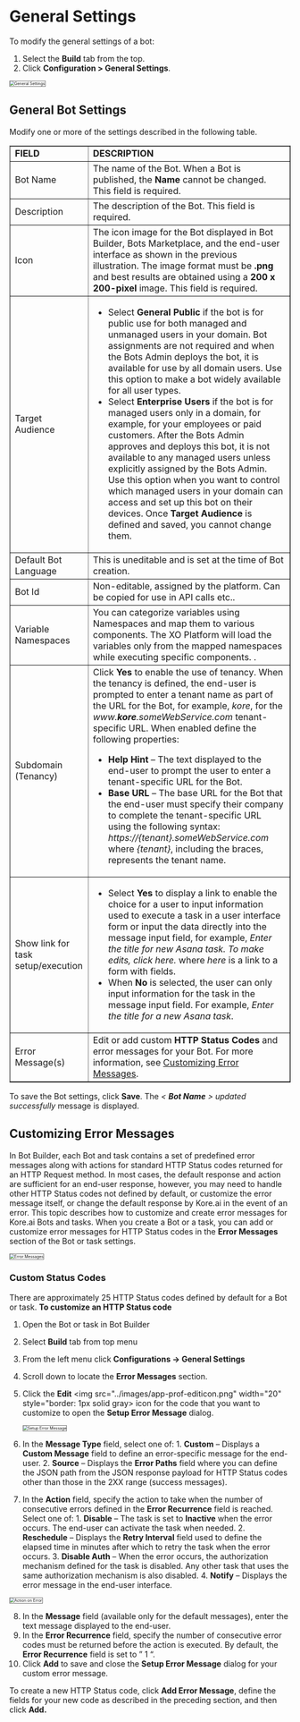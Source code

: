 # **General Settings**

To modify the general settings of a bot:

1. Select the **Build** tab from the top.
2. Click **Configuration > General Settings**.  
<img src="../images/app-prof-img1-build-configurations-general-settings.png" alt="General Settings" title="General Settings" style="border: 1px solid gray;zoom:50%;"/>

## General Bot Settings

Modify one or more of the settings described in the following table.


<table border="1">
  <tr>
   <td><strong>FIELD</strong>
   </td>
   <td><strong>DESCRIPTION</strong>
   </td>
  </tr>
  <tr>
   <td>Bot Name
   </td>
   <td>The name of the Bot. When a Bot is published, the <strong>Name</strong> cannot be changed. This field is required.
   </td>
  </tr>
  <tr>
   <td>Description
   </td>
   <td>The description of the Bot. This field is required.
   </td>
  </tr>
  <tr>
   <td>Icon
   </td>
   <td>The icon image for the Bot displayed in Bot Builder, Bots Marketplace, and the end-user interface as shown in the previous illustration. The image format must be <strong>.png </strong>and best results are obtained using a <strong>200 x 200-pixel</strong> image. This field is required.
   </td>
  </tr>
  <tr>
   <td>Target Audience
   </td>
   <td>
<ul>

<li>Select <strong>General Public</strong> if the bot is for public use for both managed and unmanaged users in your domain. Bot assignments are not required and when the Bots Admin deploys the bot, it is available for use by all domain users. Use this option to make a bot widely available for all user types.


<li>Select <strong>Enterprise Users</strong> if the bot is for managed users only in a domain, for example, for your employees or paid customers. After the Bots Admin approves and deploys this bot, it is not available to any managed users unless explicitly assigned by the Bots Admin. Use this option when you want to control which managed users in your domain can access and set up this bot on their devices.
Once <strong>Target Audience</strong> is defined and saved, you cannot change them.
</li>
</ul>
   </td>
  </tr>
  <tr>
   <td>Default Bot Language
   </td>
   <td>This is uneditable and is set at the time of Bot creation.
   </td>
  </tr>
  <tr>
   <td>Bot Id
   </td>
   <td>Non-editable, assigned by the platform. Can be copied for use in API calls etc..
   </td>
  </tr>
  <tr>
   <td>Variable Namespaces
   </td>
   <td>You can categorize variables using Namespaces and map them to various components. The XO Platform will load the variables only from the mapped namespaces while executing specific components. <a href="../integrations/managing-namespace" target="_blank"></a>.
   </td>
  </tr>
  <tr>
   <td>Subdomain (Tenancy)
   </td>
   <td>Click <strong>Yes</strong> to enable the use of tenancy. When the tenancy is defined, the end-user is prompted to enter a tenant name as part of the URL for the Bot, for example, <em>kore</em>, for the <em>www.<strong>kore</strong>.someWebService.com</em> tenant-specific URL. When enabled define the following properties:
<ul>

<li><strong>Help Hint</strong> – The text displayed to the end-user to prompt the user to enter a tenant-specific URL for the Bot.


<li><strong>Base URL</strong> – The base URL for the Bot that the end-user must specify their company to complete the tenant-specific URL using the following syntax: <em>https://{tenant}.someWebService.com</em> where <em>{tenant}</em>, including the braces, represents the tenant name. 
</li>
</ul>
   </td>
  </tr>
  <tr>
   <td>Show link for task setup/execution
   </td>
   <td>
<ul>

<li>Select <strong>Yes</strong> to display a link to enable the choice for a user to input information used to execute a task in a user interface form or input the data directly into the message input field, for example, <em>Enter the title for new Asana task. To make edits, click here. </em>where <em>here</em> is a link to a form with fields.


<li>When <strong>No</strong> is selected, the user can only input information for the task in the message input field. For example, <em>Enter the title for a new Asana task</em>.
</li>
</ul>
   </td>
  </tr>
  <tr>
   <td>Error Message(s)
   </td>
   <td>Edit or add custom <strong>HTTP Status Codes</strong> and error messages for your Bot. For more information, see <a href="#customizing-error-messages">Customizing Error Messages</a>.
   </td>
  </tr>
</table>


To save the Bot settings, click **Save**. The _&lt; **Bot Name** > updated successfully_ message is displayed.


## Customizing Error Messages

In Bot Builder, each Bot and task contains a set of predefined error messages along with actions for standard HTTP Status codes returned for an HTTP Request method. In most cases, the default response and action are sufficient for an end-user response, however, you may need to handle other HTTP Status codes not defined by default, or customize the error message itself, or change the default response by Kore.ai in the event of an error. This topic describes how to customize and create error messages for Kore.ai Bots and tasks. When you create a Bot or a task, you can add or customize error messages for HTTP Status codes in the **Error Messages** section of the Bot or task settings. 

<img src="../images/app-prof-img2-general-settings-error-messages.png" alt="Error Messages" title="Error Messages" style="border: 1px solid gray;zoom:50%;"/>

### Custom Status Codes

There are approximately 25 HTTP Status codes defined by default for a Bot or task. **To customize an HTTP Status code**

  1. Open the Bot or task in Bot Builder
  2. Select **Build** tab from top menu
  3. From the left menu click **Configurations -> General Settings**
  4. Scroll down to locate the **Error Messages** section.
  5. Click the **Edit** <img src="../images/app-prof-editicon.png" width="20" style="border: 1px solid gray> icon for the code that you want to customize to open the **Setup Error Message** dialog.  
    
      <img src="../images/app-prof-img3-general-settings-error-messages-setup.png" alt="Setup Error Message" title="Setup Error Message" style="border: 1px solid gray;zoom:50%;"/>  
      
    
  6. In the **Message Type** field, select one of:
    1. **Custom** – Displays a **Custom Message** field to define an error-specific message for the end-user.
    2. **Source** – Displays the **Error Paths** field where you can define the JSON path from the JSON response payload for HTTP Status codes other than those in the 2XX range (success messages).

  7. In the **Action** field, specify the action to take when the number of consecutive errors defined in the **Error Recurrence** field is reached. Select one of:
    1. **Disable** – The task is set to **Inactive** when the error occurs. The end-user can activate the task when needed.
    2. **Reschedule** – Displays the **Retry Interval** field used to define the elapsed time in minutes after which to retry the task when the error occurs.
    3. **Disable Auth** – When the error occurs, the authorization mechanism defined for the task is disabled. Any other task that uses the same authorization mechanism is also disabled.
    4. **Notify** – Displays the error message in the end-user interface.  
  <img src="../images/app-prof-img4-general-settings-error-messages-setup-actions.png" alt="Action on Error" title="Action on Error" style="border: 1px solid gray;zoom:50%;"/>   
    
  8. In the **Message** field (available only for the default messages), enter the text message displayed to the end-user.
  9. In the **Error Recurrence** field, specify the number of consecutive error codes must be returned before the action is executed. By default, the **Error Recurrence** field is set to ” 1 “.
  10. Click **Add** to save and close the **Setup Error Message** dialog for your custom error message.

To create a new HTTP Status code, click **Add Error Message**, define the fields for your new code as described in the preceding section, and then click **Add.**
